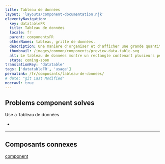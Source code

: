 ```yaml
---
title: Tableau de données
layout: 'layouts/component-documentation.njk'
eleventyNavigation:
  key: datatableFR
  title: Tableau de données
  locale: fr
  parent: componentsFR
  otherNames: tableau, grille de données.
  description: Une manière d'organiser et d'afficher une grande quantité de données dans des rangées et des colonnes.
  thumbnail: /images/common/components/preview-data-table.svg
  alt: Le tableau de données montre un rectangle contenant plusieurs petits rectangles. En haut du tableau se trouve un rectangle gris clair plus large qui s'étend sur toute la longueur du tableau et qui représente l'en-tête de celui-ci. En bas du tableau se trouvent des rectangles gris foncés plus petits qui représentent les données dans le tableau.
  state: coming-soon
translationKey: 'datatable'
tags: ['datatableFR', 'usage']
permalink: /fr/composants/tableau-de-donnees/
# date: "git Last Modified"
nocrawl: true
---
```


## Problems component solves

Use a Tableau de données

-

<hr/>

## Composants connexes

<a href="">component</a>
